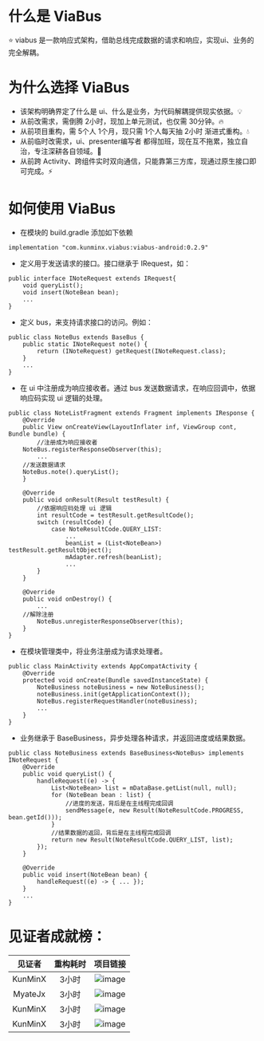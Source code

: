 # 什么是 ViaBus
⭐ viabus 是一款响应式架构，借助总线完成数据的请求和响应，实现ui、业务的完全解耦。

# 为什么选择 ViaBus
- 该架构明确界定了什么是 ui、什么是业务，为代码解耦提供现实依据。💡
- 从前改需求，需倒腾 2小时，现加上单元测试，也仅需 30分钟。🔥
- 从前项目重构，需 5个人 1个月，现只需 1个人每天抽 2小时 渐进式重构。💧
- 从前临时改需求，ui、presenter编写者 都得加班，现在互不拖累，独立自治，专注深耕各自领域。🌲
- 从前跨 Activity、跨组件实时双向通信，只能靠第三方库，现通过原生接口即可完成。⚡

# 如何使用 ViaBus
- 在模块的 build.gradle 添加如下依赖
```
implementation "com.kunminx.viabus:viabus-android:0.2.9"
```

- 定义用于发送请求的接口。接口继承于 IRequest，如：
```
public interface INoteRequest extends IRequest{
    void queryList();
    void insert(NoteBean bean);
    ...
}
```

- 定义 bus，来支持请求接口的访问。例如：
```
public class NoteBus extends BaseBus {
    public static INoteRequest note() {
        return (INoteRequest) getRequest(INoteRequest.class);
    }
    ...
}
```

- 在 ui 中注册成为响应接收者。通过 bus 发送数据请求，在响应回调中，依据响应码实现 ui 逻辑的处理。
```
public class NoteListFragment extends Fragment implements IResponse {
    @Override
    public View onCreateView(LayoutInflater inf, ViewGroup cont, Bundle bundle) {
        //注册成为响应接收者
	NoteBus.registerResponseObserver(this);
        ...
	//发送数据请求
	NoteBus.note().queryList();
    }

    @Override
    public void onResult(Result testResult) {
        //依据响应码处理 ui 逻辑
        int resultCode = testResult.getResultCode();
        switch (resultCode) {
            case NoteResultCode.QUERY_LIST:
                ...
                beanList = (List<NoteBean>) testResult.getResultObject();
                mAdapter.refresh(beanList);
                ...
        }
    }

    @Override
    public void onDestroy() {
        ...
	//解除注册
        NoteBus.unregisterResponseObserver(this);
    }
}
```

- 在模块管理类中，将业务注册成为请求处理者。
```
public class MainActivity extends AppCompatActivity {
    @Override
    protected void onCreate(Bundle savedInstanceState) {
        NoteBusiness noteBusiness = new NoteBusiness();
        noteBusiness.init(getApplicationContext());
        NoteBus.registerRequestHandler(noteBusiness);
        ...
    }
}
```


- 业务继承于 BaseBusiness，异步处理各种请求，并返回进度或结果数据。
```
public class NoteBusiness extends BaseBusiness<NoteBus> implements INoteRequest {
    @Override
    public void queryList() {
        handleRequest((e) -> {
            List<NoteBean> list = mDataBase.getList(null, null);
            for (NoteBean bean : list) {
                //进度的发送，背后是在主线程完成回调
                sendMessage(e, new Result(NoteResultCode.PROGRESS, bean.getId()));
            }
            //结果数据的返回，背后是在主线程完成回调
            return new Result(NoteResultCode.QUERY_LIST, list);
        });
    }

    @Override
    public void insert(NoteBean bean) {
        handleRequest((e) -> { ... });
    }
    ...
}
```


# 见证者成就榜：

|见证者|重构耗时|项目链接|
|:--:|:--:|:--:|
|KunMinX|3小时|![image]()|
|MyateJx|3小时|![image]()|
|KunMinX|3小时|![image]()|
|KunMinX|3小时|![image]()|
